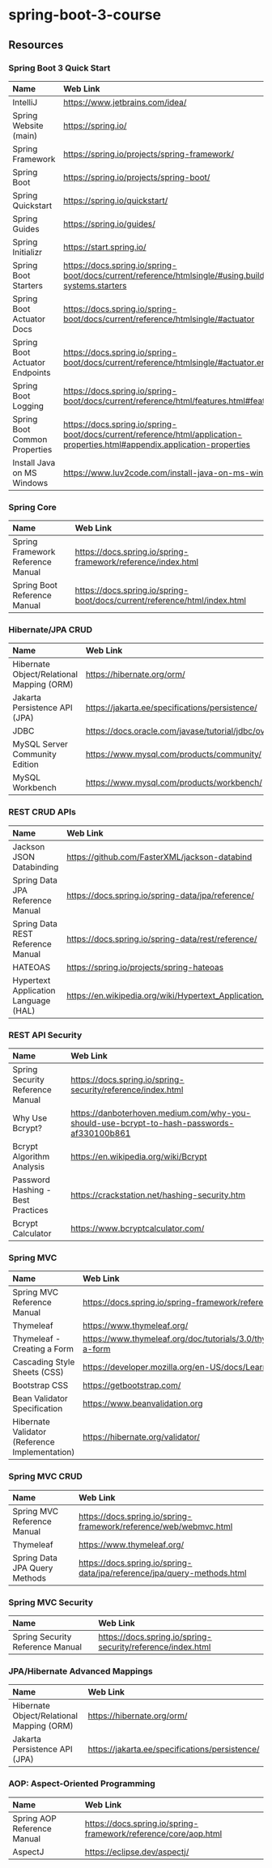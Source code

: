 # spring-boot-3-course

## Resources

###  Spring Boot 3 Quick Start

| Name       | Web Link       |    
|:------------- |:-------------|
| IntelliJ      | https://www.jetbrains.com/idea/ |
| Spring Website (main) | https://spring.io/ |
| Spring Framework | https://spring.io/projects/spring-framework/ |
| Spring Boot | https://spring.io/projects/spring-boot/ |
| Spring Quickstart | https://spring.io/quickstart/ |
| Spring Guides | https://spring.io/guides/ |
| Spring Initializr | https://start.spring.io/ |
| Spring Boot Starters | https://docs.spring.io/spring-boot/docs/current/reference/htmlsingle/#using.build-systems.starters |
| Spring Boot Actuator Docs | https://docs.spring.io/spring-boot/docs/current/reference/htmlsingle/#actuator |
| Spring Boot Actuator Endpoints | https://docs.spring.io/spring-boot/docs/current/reference/htmlsingle/#actuator.endpoints |
| Spring Boot Logging | https://docs.spring.io/spring-boot/docs/current/reference/html/features.html#features.logging |
| Spring Boot Common Properties | https://docs.spring.io/spring-boot/docs/current/reference/html/application-properties.html#appendix.application-properties |
| Install Java on MS Windows | https://www.luv2code.com/install-java-on-ms-windows |


### Spring Core

| Name       | Web Link       |    
|:------------- |:-------------|
| Spring Framework Reference Manual      | https://docs.spring.io/spring-framework/reference/index.html |
| Spring Boot Reference Manual      | https://docs.spring.io/spring-boot/docs/current/reference/html/index.html      |


### Hibernate/JPA CRUD

| Name       | Web Link       |    
|:------------- |:-------------|
| Hibernate Object/Relational Mapping (ORM)      | https://hibernate.org/orm/ |
| Jakarta Persistence API (JPA)      | https://jakarta.ee/specifications/persistence/  |
| JDBC | https://docs.oracle.com/javase/tutorial/jdbc/overview/index.html |
| MySQL Server Community Edition | https://www.mysql.com/products/community/ |
| MySQL Workbench | https://www.mysql.com/products/workbench/ |


### REST CRUD APIs

| Name       | Web Link       |    
|:------------- |:-------------|
| Jackson JSON Databinding | https://github.com/FasterXML/jackson-databind |
| Spring Data JPA Reference Manual | https://docs.spring.io/spring-data/jpa/reference/ |
| Spring Data REST Reference Manual | https://docs.spring.io/spring-data/rest/reference/ |
| HATEOAS | https://spring.io/projects/spring-hateoas |
| Hypertext Application Language (HAL) | https://en.wikipedia.org/wiki/Hypertext_Application_Language |


### REST API Security

| Name       | Web Link       |    
|:------------- |:-------------|
| Spring Security Reference Manual | https://docs.spring.io/spring-security/reference/index.html |
| Why Use Bcrypt? | https://danboterhoven.medium.com/why-you-should-use-bcrypt-to-hash-passwords-af330100b861 |
| Bcrypt Algorithm Analysis | https://en.wikipedia.org/wiki/Bcrypt |
| Password Hashing - Best Practices | https://crackstation.net/hashing-security.htm |
| Bcrypt Calculator | https://www.bcryptcalculator.com/ | 


### Spring MVC

| Name       | Web Link       |    
|:------------- |:-------------|
| Spring MVC Reference Manual | https://docs.spring.io/spring-framework/reference/web/webmvc.html |
| Thymeleaf | https://www.thymeleaf.org/ |
| Thymeleaf - Creating a Form | https://www.thymeleaf.org/doc/tutorials/3.0/thymeleafspring.html#creating-a-form |
| Cascading Style Sheets (CSS) | https://developer.mozilla.org/en-US/docs/Learn/CSS |
| Bootstrap CSS | https://getbootstrap.com/ |
| Bean Validator Specification | https://www.beanvalidation.org |
| Hibernate Validator (Reference Implementation) | https://hibernate.org/validator/ |

### Spring MVC CRUD

| Name       | Web Link       |    
|:------------- |:-------------|
| Spring MVC Reference Manual | https://docs.spring.io/spring-framework/reference/web/webmvc.html |
| Thymeleaf | https://www.thymeleaf.org/ |
| Spring Data JPA Query Methods | https://docs.spring.io/spring-data/jpa/reference/jpa/query-methods.html |

### Spring MVC Security

| Name       | Web Link       |    
|:------------- |:-------------|
| Spring Security Reference Manual | https://docs.spring.io/spring-security/reference/index.html |



### JPA/Hibernate Advanced Mappings

| Name       | Web Link       |    
|:------------- |:-------------|
| Hibernate Object/Relational Mapping (ORM)      | https://hibernate.org/orm/ |
| Jakarta Persistence API (JPA)      | https://jakarta.ee/specifications/persistence/  |


### AOP: Aspect-Oriented Programming

| Name       | Web Link       |    
|:------------- |:-------------|
| Spring AOP Reference Manual | https://docs.spring.io/spring-framework/reference/core/aop.html |
| AspectJ      | https://eclipse.dev/aspectj/  |